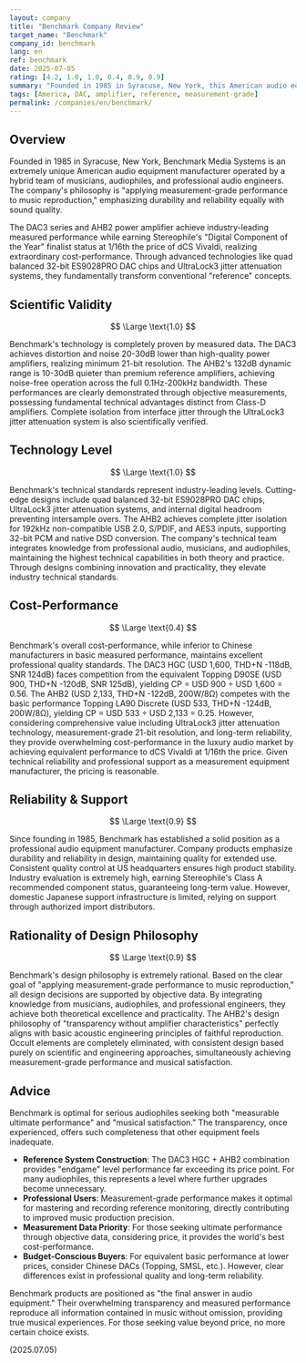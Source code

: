 ```yaml
---
layout: company
title: "Benchmark Company Review"
target_name: "Benchmark"
company_id: benchmark
lang: en
ref: benchmark
date: 2025-07-05
rating: [4.2, 1.0, 1.0, 0.4, 0.9, 0.9]
summary: "Founded in 1985 in Syracuse, New York, this American audio equipment manufacturer is operated by a hybrid team of musicians, audiophiles, and professional audio engineers. Pursuing measurement-grade ultra-low distortion and noise performance, they established new 'reference' standards with products like the DAC3 series and AHB2 power amplifier, achieving overwhelming cost-performance at 1/16th the price of dCS while earning Stereophile's Digital Component of the Year finalist status."
tags: [America, DAC, amplifier, reference, measurement-grade]
permalink: /companies/en/benchmark/
---
```


## Overview

Founded in 1985 in Syracuse, New York, Benchmark Media Systems is an extremely unique American audio equipment manufacturer operated by a hybrid team of musicians, audiophiles, and professional audio engineers. The company's philosophy is "applying measurement-grade performance to music reproduction," emphasizing durability and reliability equally with sound quality.

The DAC3 series and AHB2 power amplifier achieve industry-leading measured performance while earning Stereophile's "Digital Component of the Year" finalist status at 1/16th the price of dCS Vivaldi, realizing extraordinary cost-performance. Through advanced technologies like quad balanced 32-bit ES9028PRO DAC chips and UltraLock3 jitter attenuation systems, they fundamentally transform conventional "reference" concepts.

## Scientific Validity

$$ \Large \text{1.0} $$

Benchmark's technology is completely proven by measured data. The DAC3 achieves distortion and noise 20-30dB lower than high-quality power amplifiers, realizing minimum 21-bit resolution. The AHB2's 132dB dynamic range is 10-30dB quieter than premium reference amplifiers, achieving noise-free operation across the full 0.1Hz-200kHz bandwidth. These performances are clearly demonstrated through objective measurements, possessing fundamental technical advantages distinct from Class-D amplifiers. Complete isolation from interface jitter through the UltraLock3 jitter attenuation system is also scientifically verified.

## Technology Level

$$ \Large \text{1.0} $$

Benchmark's technical standards represent industry-leading levels. Cutting-edge designs include quad balanced 32-bit ES9028PRO DAC chips, UltraLock3 jitter attenuation systems, and internal digital headroom preventing intersample overs. The AHB2 achieves complete jitter isolation for 192kHz non-compatible USB 2.0, S/PDIF, and AES3 inputs, supporting 32-bit PCM and native DSD conversion. The company's technical team integrates knowledge from professional audio, musicians, and audiophiles, maintaining the highest technical capabilities in both theory and practice. Through designs combining innovation and practicality, they elevate industry technical standards.

## Cost-Performance

$$ \Large \text{0.4} $$

Benchmark's overall cost-performance, while inferior to Chinese manufacturers in basic measured performance, maintains excellent professional quality standards. The DAC3 HGC (USD 1,600, THD+N -118dB, SNR 124dB) faces competition from the equivalent Topping D90SE (USD 900, THD+N -120dB, SNR 125dB), yielding CP = USD 900 ÷ USD 1,600 = 0.56. The AHB2 (USD 2,133, THD+N -122dB, 200W/8Ω) competes with the basic performance Topping LA90 Discrete (USD 533, THD+N -124dB, 200W/8Ω), yielding CP = USD 533 ÷ USD 2,133 = 0.25. However, considering comprehensive value including UltraLock3 jitter attenuation technology, measurement-grade 21-bit resolution, and long-term reliability, they provide overwhelming cost-performance in the luxury audio market by achieving equivalent performance to dCS Vivaldi at 1/16th the price. Given technical reliability and professional support as a measurement equipment manufacturer, the pricing is reasonable.

## Reliability & Support

$$ \Large \text{0.9} $$

Since founding in 1985, Benchmark has established a solid position as a professional audio equipment manufacturer. Company products emphasize durability and reliability in design, maintaining quality for extended use. Consistent quality control at US headquarters ensures high product stability. Industry evaluation is extremely high, earning Stereophile's Class A recommended component status, guaranteeing long-term value. However, domestic Japanese support infrastructure is limited, relying on support through authorized import distributors.

## Rationality of Design Philosophy

$$ \Large \text{0.9} $$

Benchmark's design philosophy is extremely rational. Based on the clear goal of "applying measurement-grade performance to music reproduction," all design decisions are supported by objective data. By integrating knowledge from musicians, audiophiles, and professional engineers, they achieve both theoretical excellence and practicality. The AHB2's design philosophy of "transparency without amplifier characteristics" perfectly aligns with basic acoustic engineering principles of faithful reproduction. Occult elements are completely eliminated, with consistent design based purely on scientific and engineering approaches, simultaneously achieving measurement-grade performance and musical satisfaction.

## Advice

Benchmark is optimal for serious audiophiles seeking both "measurable ultimate performance" and "musical satisfaction." The transparency, once experienced, offers such completeness that other equipment feels inadequate.

- **Reference System Construction**: The DAC3 HGC + AHB2 combination provides "endgame" level performance far exceeding its price point. For many audiophiles, this represents a level where further upgrades become unnecessary.
- **Professional Users**: Measurement-grade performance makes it optimal for mastering and recording reference monitoring, directly contributing to improved music production precision.
- **Measurement Data Priority**: For those seeking ultimate performance through objective data, considering price, it provides the world's best cost-performance.
- **Budget-Conscious Buyers**: For equivalent basic performance at lower prices, consider Chinese DACs (Topping, SMSL, etc.). However, clear differences exist in professional quality and long-term reliability.

Benchmark products are positioned as "the final answer in audio equipment." Their overwhelming transparency and measured performance reproduce all information contained in music without omission, providing true musical experiences. For those seeking value beyond price, no more certain choice exists.

(2025.07.05)